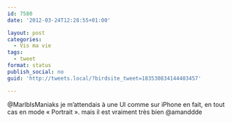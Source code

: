 ```yaml
---
id: 7580
date: '2012-03-24T12:28:55+01:00'

layout: post
categories:
  - Vis ma vie
tags:
  - tweet
format: status
publish_social: no
guid: 'http://tweets.local/?birdsite_tweet=183530834144403457'

---
```


@MarlbIsManiaks je m’attendais à une UI comme sur iPhone en fait, en tout cas en mode « Portrait ». mais il est vraiment très bien @amanddde